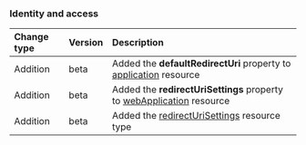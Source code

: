 ### Identity and access

| **Change type** | **Version** | **Description** |
|:---|:---|:---|
|Addition|beta|Added the **defaultRedirectUri** property to [application](https://docs.microsoft.com/en-us/graph/api/resources/application?view=graph-rest-beta) resource|
|Addition|beta|Added the **redirectUriSettings** property to [webApplication](https://docs.microsoft.com/en-us/graph/api/resources/webApplication?view=graph-rest-beta) resource|
|Addition|beta|Added the [redirectUriSettings](https://docs.microsoft.com/en-us/graph/api/resources/redirectUriSettings?view=graph-rest-beta) resource type|
